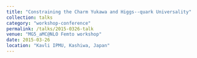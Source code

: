 ```yaml
---
title: "Constraining the Charm Yukawa and Higgs--quark Universality"
collection: talks
category: "workshop-conference"
permalink: /talks/2015-0326-talk
venue: "MG5_aMC@NLO Femto workshop"
date: 2015-03-26
location: "Kavli IPMU, Kashiwa, Japan"
---
```




